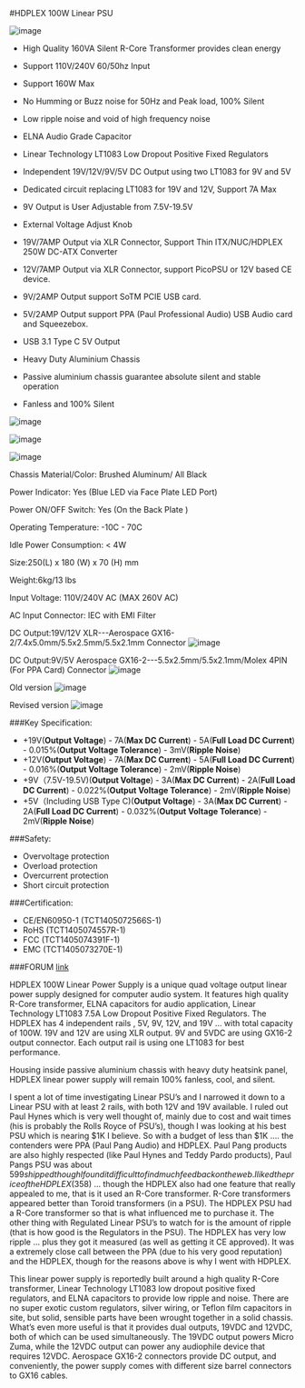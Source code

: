 #HDPLEX 100W Linear PSU

![image](http://www.hd-plex.com/images/product/linearpsu/packagecontent/packagecontent.jpg)

- High Quality 160VA Silent R-Core Transformer provides clean energy 
- Support 110V/240V 60/50hz Input
- Support 160W Max
- No Humming or Buzz noise for 50Hz and Peak load, 100% Silent
- Low ripple noise and void of high frequency noise
- ELNA Audio Grade Capacitor
- Linear Technology LT1083 Low Dropout Positive Fixed Regulators
- Independent 19V/12V/9V/5V DC Output using two LT1083 for 9V and 5V
- Dedicated circuit replacing LT1083 for 19V and 12V, Support 7A Max
- 9V Output is User Adjustable from 7.5V-19.5V
- External Voltage Adjust Knob  

- 19V/7AMP Output via XLR Connector, Support Thin ITX/NUC/HDPLEX 250W DC-ATX Converter 
- 12V/7AMP Output via XLR Connector, support PicoPSU or 12V based CE device.
- 9V/2AMP Output support SoTM PCIE USB card.
- 5V/2AMP Output support PPA (Paul Professional Audio) USB Audio card and Squeezebox.
- USB 3.1 Type C 5V Output

- Heavy Duty Aluminium Chassis
- Passive aluminium chassis guarantee absolute silent and stable operation
- Fanless and 100% Silent

![image](http://www.hd-plex.com/images/product/linearpsu/gallery/elnaaudiocapactors2.jpg)

![image](http://www.hd-plex.com/images/product/linearpsu/gallery/Rcoretransformer.jpg)

![image](http://www.hd-plex.com/images/product/linearpsu/gallery/elnaaudiocapactors1.jpg)


Chassis Material/Color: Brushed Aluminum/ All Black

Power Indicator: Yes (Blue LED via Face Plate LED Port)

Power ON/OFF Switch: Yes (On the Back Plate )

Operating Temperature: -10C - 70C

Idle Power Consumption: < 4W

Size:250(L) x 180 (W) x 70 (H) mm

Weight:6kg/13 lbs

Input Voltage: 110V/240V AC (MAX 260V AC)

AC Input Connector: IEC with EMI Filter

DC Output:19V/12V XLR---Aerospace GX16-2/7.4x5.0mm/5.5x2.5mm/5.5x2.1mm Connector
![image](http://www.hd-plex.com/images/product/linearpsu/gallery/XLR.jpg)

DC Output:9V/5V Aerospace GX16-2---5.5x2.5mm/5.5x2.1mm/Molex 4PIN (For PPA Card) Connector
![image](http://www.hd-plex.com/images/product/linearpsu/gallery/GX16.jpg)

Old version
![image](http://www.hd-plex.com/images/product/linearpsu/compatibility/100W.LPSU.Back-old.jpg)

Revised version
![image](http://www.hd-plex.com/images/product/linearpsu/compatibility/100W.LPSU.Back.jpg)

###Key Specification:

- +19V(**Output Voltage**) - 7A(**Max DC Current**) - 5A(**Full Load DC Current**) - 0.015%(**Output Voltage Tolerance**) - 3mV(**Ripple Noise**)
- +12V(**Output Voltage**) - 7A(**Max DC Current**) - 5A(**Full Load DC Current**) - 0.016%(**Output Voltage Tolerance**) - 2mV(**Ripple Noise**)
- +9V（7.5V-19.5V)(**Output Voltage**) - 3A(**Max DC Current**) - 2A(**Full Load DC Current**) - 0.022%(**Output Voltage Tolerance**) - 2mV(**Ripple Noise**)
- +5V（Including USB Type C)(**Output Voltage**) - 3A(**Max DC Current**) - 2A(**Full Load DC Current**) - 0.032%(**Output Voltage Tolerance**) - 2mV(**Ripple Noise**)

###Safety:

- Overvoltage protection
- Overload protection
- Overcurrent protection
- Short circuit protection

###Certification: 

- CE/EN60950-1 (TCT1405072566S-1)
- RoHS (TCT1405074557R-1)
- FCC (TCT1405074391F-1)
- EMC (TCT1405073270E-1)

###FORUM [link](http://www.hd-plex.com/forum/forumdisplay.php?f=1)

HDPLEX 100W Linear Power Supply is a unique quad voltage output linear power supply designed for computer audio system. It features high quality R-Core transformer, ELNA capacitors for audio application, Linear Technology LT1083 7.5A Low Dropout Positive Fixed Regulators.
The HDPLEX has 4 independent rails , 5V, 9V, 12V, and 19V … with total capacity of 100W. 19V and 12V are using XLR output. 9V and 5VDC are using GX16-2 output connector. Each output rail is using one LT1083 for best performance.

Housing inside passive aluminium chassis with heavy duty heatsink panel, HDPLEX linear power supply will remain 100% fanless, cool, and silent.

I spent a lot of time investigating Linear PSU’s and I narrowed it down to a Linear PSU with at least 2 rails, with both 12V and 19V available.
I ruled out Paul Hynes which is very well thought of, mainly due to cost and wait times (his is probably the Rolls Royce of PSU’s), though I was looking at his best PSU which is nearing $1K I believe.
So with a budget of less than $1K …. the contenders were PPA (Paul Pang Audio) and HDPLEX.
Paul Pang products are also highly respected (like Paul Hynes and Teddy Pardo products), Paul Pangs PSU was about $599 shipped though I found it difficult to find much feedback on the web.
I liked the price of the HDPLEX ($358) … though the HDPLEX also had one feature that really appealed to me, that is it used an R-Core transformer.
R-Core transformers appeared better than Toroid transformers (in a PSU).
The HDPLEX PSU had a R-Core transformer so that is what influenced me to purchase it.
The other thing with Regulated Linear PSU’s to watch for is the amount of ripple (that is how good is the Regulators in the PSU).
The HDPLEX has very low ripple … plus they got it measured (as well as getting it CE approved).
It was a extremely close call between the PPA (due to his very good reputation) and the HDPLEX, though for the reasons above is why I went with HDPLEX.

This linear power supply is reportedly built around a high quality R-Core transformer, Linear Technology LT1083 low dropout positive fixed regulators, and ELNA capacitors to provide low ripple and noise. There are no super exotic custom regulators, silver wiring, or Teflon film capacitors in site, but solid, sensible parts have been wrought together in a solid chassis. What’s even more useful is that it provides dual outputs, 19VDC and 12VDC, both of which can be used simultaneously. The 19VDC output powers Micro Zuma, while the 12VDC output can power any audiophile device that requires 12VDC. Aerospace GX16-2 connectors provide DC output, and conveniently, the power supply comes with different size barrel connectors to GX16 cables.